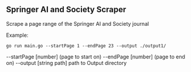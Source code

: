 ## Springer AI and Society Scraper

Scrape a page range of the Springer AI and Society journal

Example: 
```
go run main.go --startPage 1 --endPage 23 --output ./output1/
```

--startPage [number] (page to start on)
--endPage [number] (page to end on)
--output [string path] path to Output directory 
